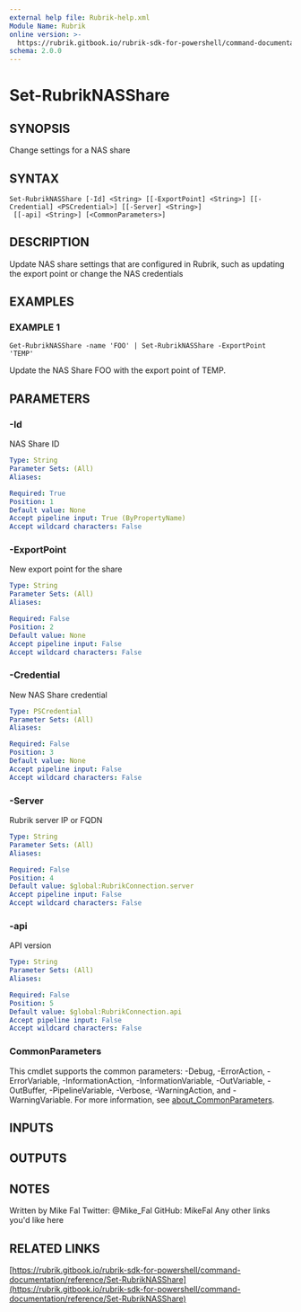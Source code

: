 ```yaml
---
external help file: Rubrik-help.xml
Module Name: Rubrik
online version: >-
  https://rubrik.gitbook.io/rubrik-sdk-for-powershell/command-documentation/reference/Set-RubrikNASShare
schema: 2.0.0
---
```


# Set-RubrikNASShare

## SYNOPSIS

Change settings for a NAS share

## SYNTAX

```text
Set-RubrikNASShare [-Id] <String> [[-ExportPoint] <String>] [[-Credential] <PSCredential>] [[-Server] <String>]
 [[-api] <String>] [<CommonParameters>]
```

## DESCRIPTION

Update NAS share settings that are configured in Rubrik, such as updating the export point or change the NAS credentials

## EXAMPLES

### EXAMPLE 1

```text
Get-RubrikNASShare -name 'FOO' | Set-RubrikNASShare -ExportPoint 'TEMP'
```

Update the NAS Share FOO with the export point of TEMP.

## PARAMETERS

### -Id

NAS Share ID

```yaml
Type: String
Parameter Sets: (All)
Aliases:

Required: True
Position: 1
Default value: None
Accept pipeline input: True (ByPropertyName)
Accept wildcard characters: False
```

### -ExportPoint

New export point for the share

```yaml
Type: String
Parameter Sets: (All)
Aliases:

Required: False
Position: 2
Default value: None
Accept pipeline input: False
Accept wildcard characters: False
```

### -Credential

New NAS Share credential

```yaml
Type: PSCredential
Parameter Sets: (All)
Aliases:

Required: False
Position: 3
Default value: None
Accept pipeline input: False
Accept wildcard characters: False
```

### -Server

Rubrik server IP or FQDN

```yaml
Type: String
Parameter Sets: (All)
Aliases:

Required: False
Position: 4
Default value: $global:RubrikConnection.server
Accept pipeline input: False
Accept wildcard characters: False
```

### -api

API version

```yaml
Type: String
Parameter Sets: (All)
Aliases:

Required: False
Position: 5
Default value: $global:RubrikConnection.api
Accept pipeline input: False
Accept wildcard characters: False
```

### CommonParameters

This cmdlet supports the common parameters: -Debug, -ErrorAction, -ErrorVariable, -InformationAction, -InformationVariable, -OutVariable, -OutBuffer, -PipelineVariable, -Verbose, -WarningAction, and -WarningVariable. For more information, see [about\_CommonParameters](http://go.microsoft.com/fwlink/?LinkID=113216).

## INPUTS

## OUTPUTS

## NOTES

Written by Mike Fal Twitter: @Mike\_Fal GitHub: MikeFal Any other links you'd like here

## RELATED LINKS

[https://rubrik.gitbook.io/rubrik-sdk-for-powershell/command-documentation/reference/Set-RubrikNASShare](https://rubrik.gitbook.io/rubrik-sdk-for-powershell/command-documentation/reference/Set-RubrikNASShare)

